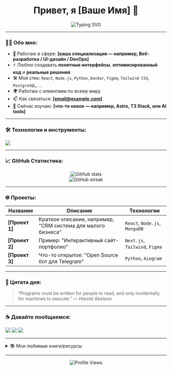 <h1 align="center">Привет, я [Ваше Имя] 👋</h1>
<p align="center">
  <img src="https://readme-typing-svg.herokuapp.com?font=Fira+Code&duration=2000&color=FFFFFF&center=true&vCenter=true&lines=%D0%A0%D0%B0%D0%B7%D1%80%D0%B0%D0%B1%D0%BE%D1%82%D1%87%D0%B8%D0%BA%2C+UI%2FUX+%D0%94%D0%B8%D0%B7%D0%B0%D0%B9%D0%BD%D0%B5%D1%80" alt="Typing SVG" />
</p>

---

### 🧑‍💻 Обо мне:
- 🎯 Работаю в сфере: **[ваша специализация — например, Веб-разработка / UI-дизайн / DevOps]**
- ⚡ Люблю создавать **понятные интерфейсы**, **оптимизированный код** и **реальные решения**
- 🛠️ Мой стек: `React`, `Node.js`, `Python`, `Docker`, `Figma`, `Tailwind CSS`, `PostgreSQL`, ...
- 🌍 Работаю с клиентами по всему миру
- 📫 Как связаться: **[email@example.com]**  
- 🌱 Сейчас изучаю: **[что-то новое — например, Astro, T3 Stack, или AI tools]**

---

### 🛠 Технологии и инструменты:
<p align="left">
  <img src="https://skillicons.dev/icons?i=js,ts,react,nextjs,nodejs,python,docker,figma,postgres,git,github,vscode" />
</p>

---

### 📈 GitHub Статистика:
<p align="center">
  <img src="https://github-readme-stats.vercel.app/api?username=your-username&show_icons=true&theme=tokyonight" alt="GitHub stats" />
  <br />
  <img src="https://github-readme-streak-stats.herokuapp.com/?user=your-username&theme=tokyonight" alt="GitHub streak" />
</p>

---

### 🌐 Проекты:
| Название | Описание | Технологии |
|----------|----------|------------|
| **[Проект 1]** | Краткое описание, например, "CRM система для малого бизнеса" | `React`, `Node.js`, `MongoDB` |
| **[Проект 2]** | Пример: "Интерактивный сайт-портфолио" | `Next.js`, `Tailwind`, `Figma` |
| **[Проект 3]** | Что-то открытое: "Open Source бот для Telegram" | `Python`, `Aiogram` |

---

### 💬 Цитата дня:
> “Programs must be written for people to read, and only incidentally for machines to execute.” — *Harold Abelson*

---

### ☕ Давайте пообщаемся:
<p>
  <a href="mailto:email@example.com"><img src="https://img.shields.io/badge/email-D14836?style=for-the-badge&logo=gmail&logoColor=white"/></a>
  <a href="https://t.me/yourusername"><img src="https://img.shields.io/badge/telegram-2CA5E0?style=for-the-badge&logo=telegram&logoColor=white"/></a>
  <a href="https://linkedin.com/in/yourusername"><img src="https://img.shields.io/badge/linkedin-0077B5?style=for-the-badge&logo=linkedin&logoColor=white"/></a>
</p>

---

<details>
<summary>📚 Мои любимые книги/ресурсы</summary>

- *Clean Code* — Robert C. Martin  
- *Designing Interfaces* — Jenifer Tidwell  
- *You Don’t Know JS*  
- [Frontend Mentor](https://www.frontendmentor.io/)
- [Awesome GitHub Profiles](https://github.com/EddieHubCommunity/awesome-github-profiles)

</details>

---

<p align="center">
  <img src="https://komarev.com/ghpvc/?username=your-username&color=blue" alt="Profile Views" />
</p>
